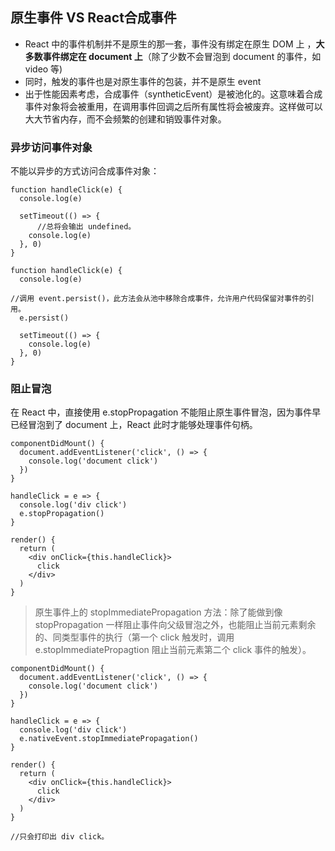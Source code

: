 ## 原生事件 VS React合成事件

- React 中的事件机制并不是原生的那一套，事件没有绑定在原生 DOM 上 ，**大多数事件绑定在 document 上**（除了少数不会冒泡到 document 的事件，如 video 等)
- 同时，触发的事件也是对原生事件的包装，并不是原生 event
- 出于性能因素考虑，合成事件（syntheticEvent）是被池化的。这意味着合成事件对象将会被重用，在调用事件回调之后所有属性将会被废弃。这样做可以大大节省内存，而不会频繁的创建和销毁事件对象。

### 异步访问事件对象

不能以异步的方式访问合成事件对象：

```
function handleClick(e) {
  console.log(e)

  setTimeout(() => {
      //总将会输出 undefined。
    console.log(e)
  }, 0)
}
```

```
function handleClick(e) {
  console.log(e)

//调用 event.persist()，此方法会从池中移除合成事件，允许用户代码保留对事件的引用。
  e.persist()

  setTimeout(() => {
    console.log(e)
  }, 0)
}
```

### 阻止冒泡

在 React 中，直接使用 e.stopPropagation 不能阻止原生事件冒泡，因为事件早已经冒泡到了 document 上，React 此时才能够处理事件句柄。

```
componentDidMount() {
  document.addEventListener('click', () => {
    console.log('document click')
  })
}

handleClick = e => {
  console.log('div click')
  e.stopPropagation()
}

render() {
  return (
    <div onClick={this.handleClick}>
      click
    </div>
  )
}
```

> 原生事件上的 stopImmediatePropagation 方法：除了能做到像 stopPropagation 一样阻止事件向父级冒泡之外，也能阻止当前元素剩余的、同类型事件的执行（第一个 click 触发时，调用 e.stopImmediatePropagtion 阻止当前元素第二个 click 事件的触发）。

```
componentDidMount() {
  document.addEventListener('click', () => {
    console.log('document click')
  })
}

handleClick = e => {
  console.log('div click')
  e.nativeEvent.stopImmediatePropagation()
}

render() {
  return (
    <div onClick={this.handleClick}>
      click
    </div>
  )
}

//只会打印出 div click。
```